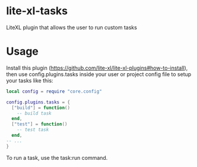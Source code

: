 # lite-xl-tasks
LiteXL plugin that allows the user to run custom tasks

# Usage

Install this plugin (https://github.com/lite-xl/lite-xl-plugins#how-to-install), then use config.plugins.tasks inside your user or project config file to setup your tasks like this:

```lua
local config = require "core.config"

config.plugins.tasks = {
  ["build"] = function()
    -- build task
  end,
  ["test"] = function()
    -- test task
  end,
-- ...
}
```

To run a task, use the task:run command.


